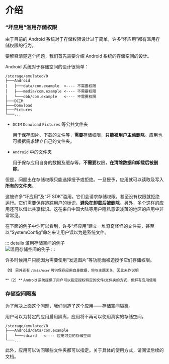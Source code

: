 # 介绍

### “坏应用”滥用存储权限

由于目前的 Android 系统对于存储权限设计过于简单，许多“坏应用”都有滥用存储权限的行为。

要解释清楚这个问题，我们首先需要介绍 Android 系统的存储空间的设计。

Android 系统对于存储空间的设计很简单：

```
/storage/emulated/0
├───Android
│   ├───data/com.example  <---- 不需要权限
│   ├───media/com.example <---- 不需要权限
│   └───obb/com.example   <---- 不需要权限
├───DCIM
├───Donwload
├───Pictures
└───...
```

* `DCIM` `Donwload` `Pictures` 等公共文件夹

  用于保存图片、下载的文件等，**需要**存储权限，**只能被用户主动删除**。应用也可根据需求建立自己的文件夹。

* `Android` 中的文件夹

  用于保存应用自身的数据及缓存等，**不需要**权限，**在清除数据和卸载后被删除**。

但是，问题出在存储权限只能选择授予或拒绝。一旦授予，应用就可以读取及写入**所有的文件夹**。

这被许多“坏应用”及“坏 SDK”滥用。它们会请求存储权限，甚至没有权限就拒绝运行。它们需要保存追踪用户的标识，**避免在卸载后被删除**。另外，多个这样的应用还可以借此共享标识。这在来自中国大陆等用户隐私意识淡薄的地区的应用中非常常见。

在下面的例子中你可以看到，许多“坏应用”建立一堆奇奇怪怪的文件夹，甚至以“SystemConfig”命名来让用户误以为是系统文件。

::: details 滥用存储空间的例子
<br>
<img :src="$withBase('/images/chaos_storage.png')" alt="滥用存储空间的例子">
:::

许多时候用户只能因为需要使用“发送图片”等功能而被迫授予它们存储权限。

<sub>**〔1〕** 另外还有 `/data/user` 可供保存应用自身数据，但与主题无关，因此未作说明</sub>
<p><sub>**〔2〕** Android 系统提供了用户可以指定授权特定的文件/文件夹的方式，但鲜有应用使用</sub>

### 存储空间隔离

为了解决上面这个问题，我们创造了这个应用——存储空间隔离。

用户可以为特定的应用启用隔离，应用将不再可以使用真实的存储空间。

```
/storage/emulated/0
├───Android/data/com.example
│   └───sdcard   <---- 应用可见的存储空间
└───...
```

此外，应用可以访问哪些文件夹都可以指定。关于具体的使用方式，请阅读后续的文档。